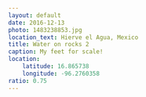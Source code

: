 ```yaml
---
layout: default
date: 2016-12-13
photo: 1483238853.jpg
location_text: Hierve el Agua, Mexico
title: Water on rocks 2
caption: My feet for scale!
location:
    latitude: 16.865738
    longitude: -96.2760358
ratio: 0.75
---
```

